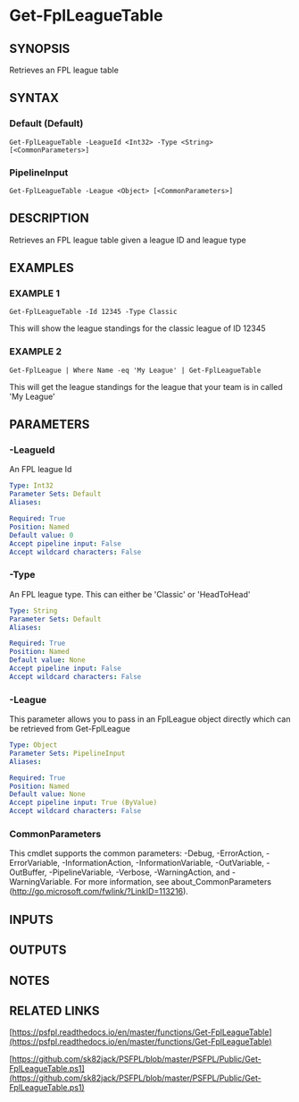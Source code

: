 # Get-FplLeagueTable

## SYNOPSIS
Retrieves an FPL league table

## SYNTAX

### Default (Default)
```
Get-FplLeagueTable -LeagueId <Int32> -Type <String> [<CommonParameters>]
```

### PipelineInput
```
Get-FplLeagueTable -League <Object> [<CommonParameters>]
```

## DESCRIPTION
Retrieves an FPL league table given a league ID and league type

## EXAMPLES

### EXAMPLE 1
```
Get-FplLeagueTable -Id 12345 -Type Classic
```

This will show the league standings for the classic league of ID 12345

### EXAMPLE 2
```
Get-FplLeague | Where Name -eq 'My League' | Get-FplLeagueTable
```

This will get the league standings for the league that your team is in called 'My League'

## PARAMETERS

### -LeagueId
An FPL league Id

```yaml
Type: Int32
Parameter Sets: Default
Aliases:

Required: True
Position: Named
Default value: 0
Accept pipeline input: False
Accept wildcard characters: False
```

### -Type
An FPL league type.
This can either be 'Classic' or 'HeadToHead'

```yaml
Type: String
Parameter Sets: Default
Aliases:

Required: True
Position: Named
Default value: None
Accept pipeline input: False
Accept wildcard characters: False
```

### -League
This parameter allows you to pass in an FplLeague object directly which can be retrieved from Get-FplLeague

```yaml
Type: Object
Parameter Sets: PipelineInput
Aliases:

Required: True
Position: Named
Default value: None
Accept pipeline input: True (ByValue)
Accept wildcard characters: False
```

### CommonParameters
This cmdlet supports the common parameters: -Debug, -ErrorAction, -ErrorVariable, -InformationAction, -InformationVariable, -OutVariable, -OutBuffer, -PipelineVariable, -Verbose, -WarningAction, and -WarningVariable.
For more information, see about_CommonParameters (http://go.microsoft.com/fwlink/?LinkID=113216).

## INPUTS

## OUTPUTS

## NOTES

## RELATED LINKS

[https://psfpl.readthedocs.io/en/master/functions/Get-FplLeagueTable](https://psfpl.readthedocs.io/en/master/functions/Get-FplLeagueTable)

[https://github.com/sk82jack/PSFPL/blob/master/PSFPL/Public/Get-FplLeagueTable.ps1](https://github.com/sk82jack/PSFPL/blob/master/PSFPL/Public/Get-FplLeagueTable.ps1)


